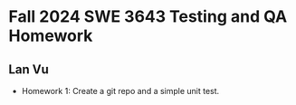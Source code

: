 # Fall 2024 SWE 3643 Testing and QA Homework
## Lan Vu

- Homework 1: Create a git repo and a simple unit test.